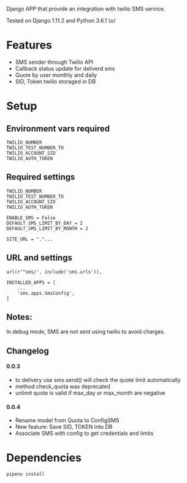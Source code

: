 Django APP that provide an integration with twilio SMS service.

Tested on Django 1.11.2 and Python 3.6.1 \o/

# Features

* SMS sender through Twilio API
* Callback status update for deliverd sms
* Quote by user monthly and daily
* SID, Token twilio storaged in DB


# Setup

## Environment vars required

    TWILIO_NUMBER
    TWILIO_TEST_NUMBER_TO
    TWILIO_ACCOUNT_SID
    TWILIO_AUTH_TOKEN


## Required settings

    TWILIO_NUMBER
    TWILIO_TEST_NUMBER_TO
    TWILIO_ACCOUNT_SID
    TWILIO_AUTH_TOKEN

    ENABLE_SMS = False
    DEFAULT_SMS_LIMIT_BY_DAY = 2
    DEFAULT_SMS_LIMIT_BY_MONTH = 2

    SITE_URL = "."...


## URL and settings

    url(r'^sms/', include('sms.urls')),

    INSTALLED_APPS = [
        ...
        'sms.apps.SmsConfig',
    ]

## Notes:

In debug mode, SMS are not sent using twilio to avoid charges.


## Changelog

#### 0.0.3
* to delivery use sms.send() will check the quote limit automatically
* method check_quota was deprecated
* unlimit quote is valid if max_day or max_month are negative

#### 0.0.4
* Rename model from Quota to ConfigSMS
* New feature: Save SID, TOKEN into DB
* Associate SMS with config to get credentials and limits

# Dependencies

`pipenv install`